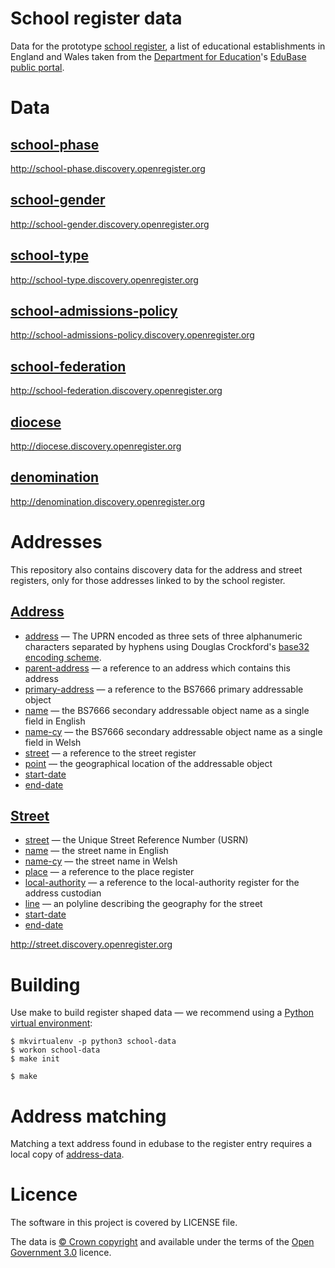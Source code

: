 # School register data

Data for the prototype [school register](http://school.openregister.org), 
a list of educational establishments in England and Wales taken from the
[Department for Education](https://www.gov.uk/government/organisations/department-for-education)'s
[EduBase public portal](http://www.education.gov.uk/edubase/).

# Data

## [school-phase](data/school-phase/school-phases.tsv)

http://school-phase.discovery.openregister.org

## [school-gender](data/school-gender/school-genders.tsv)

http://school-gender.discovery.openregister.org

## [school-type](data/school-type/school-types.tsv)

http://school-type.discovery.openregister.org

## [school-admissions-policy](data/school-admissions-policy/school-admissions-policies.tsv)

http://school-admissions-policy.discovery.openregister.org

## [school-federation](data/school-federation/school-federations.tsv)

http://school-federation.discovery.openregister.org

## [diocese](data/diocese/dioceses.tsv)

http://diocese.discovery.openregister.org

## [denomination](data/denomination/denominations.tsv)

http://denomination.discovery.openregister.org

# Addresses

This repository also contains discovery data for the address and street registers, only for those addresses linked to by the school register.

## [Address](data/address/addresses.tsv)

- [address](http://field.alpha.openregister.org/field/address) — The UPRN encoded as three sets of three alphanumeric characters separated by hyphens using Douglas Crockford's [base32 encoding scheme](http://www.crockford.com/wrmg/base32.html).
- [parent-address](http://field.alpha.openregister.org/field/parent-address) — a reference to an address which contains this address
- [primary-address](http://field.alpha.openregister.org/field/primary-address) — a reference to the BS7666 primary addressable object
- [name](http://field.alpha.openregister.org/field/name) — the BS7666 secondary addressable object name as a single field in English
- [name-cy](http://field.alpha.openregister.org/field/name-cy) — the BS7666 secondary addressable object name as a single field in Welsh
- [street](http://field.alpha.openregister.org/field/street) — a reference to the street register
- [point](http://field.alpha.openregister.org/field/point) — the geographical location of the addressable object
- [start-date](http://field.alpha.openregister.org/field/start-date)
- [end-date](http://field.alpha.openregister.org/field/end-date)

## [Street](data/street/streets.tsv)

- [street](http://field.alpha.openregister.org/field/street) — the Unique Street Reference Number (USRN)
- [name](http://field.alpha.openregister.org/field/name) — the street name in English
- [name-cy](http://field.alpha.openregister.org/field/name-cy) — the street name in Welsh
- [place](http://field.alpha.openregister.org/field/place) — a reference to the place register
- [local-authority](http://field.alpha.openregister.org/field/local-authority) — a reference to the local-authority register for the address custodian
- [line](http://field.alpha.openregister.org/field/line) — an polyline describing the geography for the street
- [start-date](http://field.alpha.openregister.org/field/start-date)
- [end-date](http://field.alpha.openregister.org/field/end-date)

http://street.discovery.openregister.org

# Building

Use make to build register shaped data
— we recommend using a [Python virtual environment](http://virtualenvwrapper.readthedocs.org/en/latest/):

    $ mkvirtualenv -p python3 school-data
    $ workon school-data
    $ make init

    $ make

# Address matching

Matching a text address found in edubase to the register entry requires a local copy
of [address-data](https://github.com/openregister/address-data).

# Licence

The software in this project is covered by LICENSE file.

The data is [© Crown copyright](http://www.nationalarchives.gov.uk/information-management/re-using-public-sector-information/copyright-and-re-use/crown-copyright/)
and available under the terms of the [Open Government 3.0](https://www.nationalarchives.gov.uk/doc/open-government-licence/version/3/) licence.
